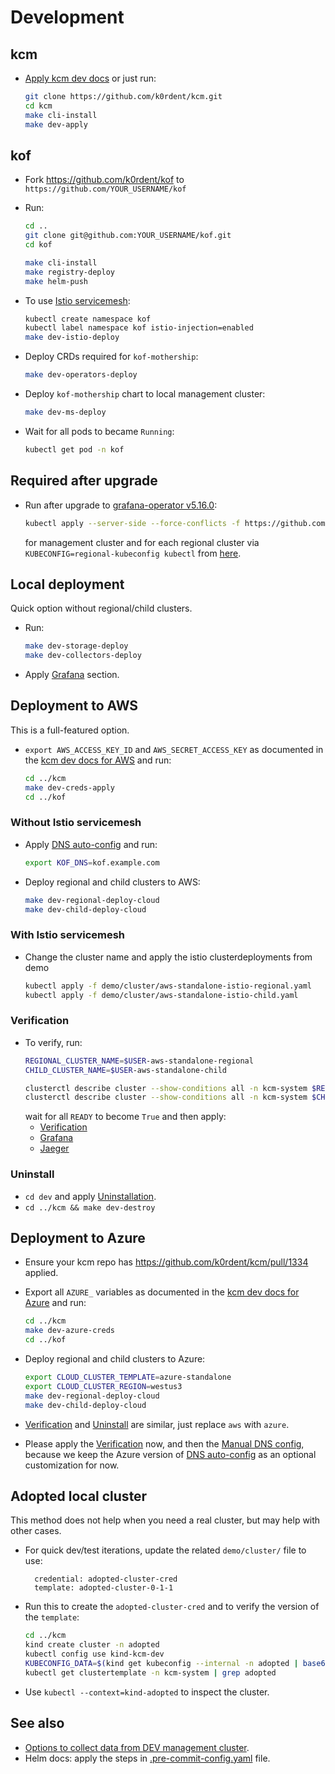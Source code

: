# Development

## kcm

* [Apply kcm dev docs](https://github.com/k0rdent/kcm/blob/main/docs/dev.md)
  or just run:
  ```bash
  git clone https://github.com/k0rdent/kcm.git
  cd kcm
  make cli-install
  make dev-apply
  ```

## kof

* Fork https://github.com/k0rdent/kof to `https://github.com/YOUR_USERNAME/kof`
* Run:
  ```bash
  cd ..
  git clone git@github.com:YOUR_USERNAME/kof.git
  cd kof

  make cli-install
  make registry-deploy
  make helm-push
  ```

* To use [Istio servicemesh](./istio.md):
  ```bash
  kubectl create namespace kof
  kubectl label namespace kof istio-injection=enabled
  make dev-istio-deploy
  ```

* Deploy CRDs required for `kof-mothership`:
  ```bash
  make dev-operators-deploy
  ```

* Deploy `kof-mothership` chart to local management cluster:
  ```bash
  make dev-ms-deploy
  ```

* Wait for all pods to became `Running`:
  ```bash
  kubectl get pod -n kof
  ```

## Required after upgrade

* Run after upgrade to [grafana-operator v5.16.0](https://github.com/grafana/grafana-operator/releases/tag/v5.16.0):
  ```bash
  kubectl apply --server-side --force-conflicts -f https://github.com/grafana/grafana-operator/releases/download/v5.16.0/crds.yaml
  ```
  for management cluster and for each regional cluster via `KUBECONFIG=regional-kubeconfig kubectl` from [here](https://docs.k0rdent.io/next/admin/kof/kof-verification/#verification-steps).

## Local deployment

Quick option without regional/child clusters.

* Run:
  ```bash
  make dev-storage-deploy
  make dev-collectors-deploy
  ```

* Apply [Grafana](https://docs.k0rdent.io/next/admin/kof/kof-using/#access-to-grafana) section.

## Deployment to AWS

This is a full-featured option.

* `export AWS_ACCESS_KEY_ID` and `AWS_SECRET_ACCESS_KEY`
  as documented in the [kcm dev docs for AWS](https://github.com/k0rdent/kcm/blob/main/docs/dev.md#aws-provider-setup)
  and run:
  ```bash
  cd ../kcm
  make dev-creds-apply
  cd ../kof
  ```

### Without Istio servicemesh

* Apply [DNS auto-config](https://docs.k0rdent.io/next/admin/kof/kof-install/#dns-auto-config) and run:
  ```bash
  export KOF_DNS=kof.example.com
  ```

* Deploy regional and child clusters to AWS:
  ```bash
  make dev-regional-deploy-cloud
  make dev-child-deploy-cloud
  ```

### With Istio servicemesh

* Change the cluster name and apply the istio clusterdeployments from demo

  ```bash
  kubectl apply -f demo/cluster/aws-standalone-istio-regional.yaml
  kubectl apply -f demo/cluster/aws-standalone-istio-child.yaml
  ```

### Verification

* To verify, run:
  ```bash
  REGIONAL_CLUSTER_NAME=$USER-aws-standalone-regional
  CHILD_CLUSTER_NAME=$USER-aws-standalone-child

  clusterctl describe cluster --show-conditions all -n kcm-system $REGIONAL_CLUSTER_NAME
  clusterctl describe cluster --show-conditions all -n kcm-system $CHILD_CLUSTER_NAME
  ```
  wait for all `READY` to become `True` and then apply:
  * [Verification](https://docs.k0rdent.io/next/admin/kof/kof-verification/)
  * [Grafana](https://docs.k0rdent.io/next/admin/kof/kof-using/#access-to-grafana)
  * [Jaeger](https://docs.k0rdent.io/next/admin/kof/kof-using/#access-to-jaeger)

### Uninstall

* `cd dev` and apply [Uninstallation](https://docs.k0rdent.io/next/admin/kof/kof-maintainence/#uninstallation).
* `cd ../kcm && make dev-destroy`

## Deployment to Azure

* Ensure your kcm repo has https://github.com/k0rdent/kcm/pull/1334 applied.

* Export all `AZURE_` variables as documented in the [kcm dev docs for Azure](https://github.com/k0rdent/kcm/blob/main/docs/dev.md#azure-provider-setup)
  and run:
  ```bash
  cd ../kcm
  make dev-azure-creds
  cd ../kof
  ```

* Deploy regional and child clusters to Azure:
  ```bash
  export CLOUD_CLUSTER_TEMPLATE=azure-standalone
  export CLOUD_CLUSTER_REGION=westus3
  make dev-regional-deploy-cloud
  make dev-child-deploy-cloud
  ```

* [Verification](#verification) and [Uninstall](#uninstall) are similar,
  just replace `aws` with `azure`.

* Please apply the [Verification](#verification) now,
  and then the [Manual DNS config](https://docs.k0rdent.io/next/admin/kof/kof-verification/#manual-dns-config),
  because we keep the Azure version of [DNS auto-config](https://docs.k0rdent.io/next/admin/kof/kof-install/#dns-auto-config)
  as an optional customization for now.

## Adopted local cluster

This method does not help when you need a real cluster, but may help with other cases.

* For quick dev/test iterations, update the related `demo/cluster/` file to use:
  ```
    credential: adopted-cluster-cred
    template: adopted-cluster-0-1-1
  ```

* Run this to create the `adopted-cluster-cred`
  and to verify the version of the `template`:
  ```bash
  cd ../kcm
  kind create cluster -n adopted
  kubectl config use kind-kcm-dev
  KUBECONFIG_DATA=$(kind get kubeconfig --internal -n adopted | base64 -w 0) make dev-adopted-creds
  kubectl get clustertemplate -n kcm-system | grep adopted
  ```

* Use `kubectl --context=kind-adopted` to inspect the cluster.

## See also

* [Options to collect data from DEV management cluster](collect-from-management.md).
* Helm docs: apply the steps in [.pre-commit-config.yaml](../.pre-commit-config.yaml) file.
